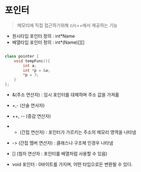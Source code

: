 # 포인터 

> 메모리에 직접 접근하기위해 c/c++에서 제공하는 기능

- 원시타입 포인터 정의 : int*Name
- 배열타입 포인터 정의 : int*(Name)[][]

```cpp

class pointer {
    void tempFunc(){
        int a;
        int *p = &a;
        *p = 3;
    }
};

```

- &(주소 연산자) : 임시 포인터를 대체하며 주소 값을 가져옮
- +,- (산술 연사자)
- ++, -- (증감 연산자)
- * (간접 연산자) : 포인터가 가르키는 주소의 메모리 영역을 나타냄
- -> (간접 멤버 연산자) : 클래스나 구조체 인경우 나타냄
- [] (첨자 연산자 : 포인터를 배열처럼 사용할 수 있음)

- void 포인터 : 0바이트를 가지며, 어떤 타입으로든 변환될 수 있다.
